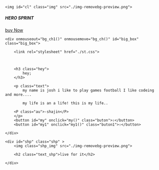 <!DOCTYPE html>
<html lang="en">

<head>
    <meta charset="UTF-8">
    <meta name="viewport" content="width=device-width, initial-scale=1.0">
    <title>Document</title>
</head>
<script src="./js.js"></script>

<body class="body" id="body">
    


    <img id="cl" class="img" src="./img-removebg-preview.png">
   <div class="linl_box" >
       <h5 class="brand" >HERO SPRINT</h5>
        <a class="nav_1" href="./abut.html">buy Now</a>
   </div>  


    <div onmouseout="bg_ch1()" onmousemove="bg_ch()" id="big_box" class="big_box">

        <link rel="stylesheet" href="./st.css">
        


        <h3 class="hey">
            hey;
        </h3>

        <p class="text">
            my name is josh i like to play games football I like codeing and more....

            my life is an a life! this is my life..

        <P class="au">-shajin</P>
        </p>
        <button id="my" onclick="my()" class="buton">⇩</button>
        <button id="my1" onclick="my1()" class="buton1">⇧</button>

    </div>

    <div id="shp" class="shp" >
        <img class="shp_img" src="./img-removebg-preview.png">

        <h2 class="text_shp">live for it</h2>

    </div>
</body>

</html>

